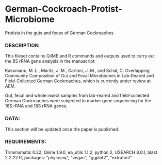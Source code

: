 # German-Cockroach-Protist-Microbiome
Protists in the guts and feces of German Cockroaches

### DESCRIPTION

This fileset contains QIIME and R commands and outputs used to carry out the 8S rRNA gene analysis in the manuscript:

Kakumanu, M. L., Maritz, J. M., Carlton, J. M., and Schal, C. Overlapping Community Composition of Gut and Fecal Microbiomes in Lab-Reared and Field-Collected German Cockroaches, which is currently under review at AEM.

Gut, fecal and whole insect samples from lab-reared and field-collected German Cockroaches were subjected to marker gene sequencing for the 16S rRNA and 18S rRNA genes.

### DATA:

This section will be updated once the paper is published.

### REQUIREMENTS:

Trimmomatic 0.32, Qiime 1.9.0, ea_utils 1.1.2, python 2, USEARCH 8.0.1, blast 2.2.22
R, packages: "phyloseq", "vegan", "ggplot2", "extrafont"

